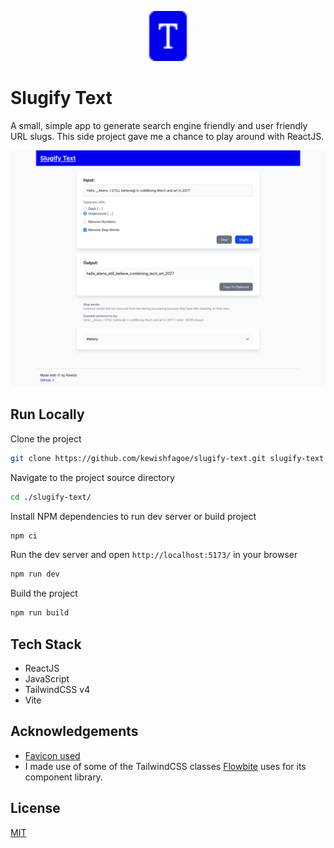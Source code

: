<p align="center"><img src="public/file-font-fill.svg" width="80" height="80" alt="Logo"></p>

# Slugify Text

A small, simple app to generate search engine friendly and user friendly URL slugs.
This side project gave me a chance to play around with ReactJS.

![](screenshot.png)


## Run Locally

Clone the project

```bash
git clone https://github.com/kewishfagoe/slugify-text.git slugify-text
```

Navigate to the project source directory

```bash
cd ./slugify-text/
```

Install NPM dependencies to run dev server or build project

```bash
npm ci
```

Run the dev server and open `http://localhost:5173/` in your browser

```bash
npm run dev
```

Build the project

```bash
npm run build
```

## Tech Stack

- ReactJS
- JavaScript
- TailwindCSS v4
- Vite

## Acknowledgements

- [Favicon used](https://icons.getbootstrap.com/icons/file-font-fill/)
- I made use of some of the TailwindCSS classes [Flowbite](https://flowbite.com/docs/forms/input-field/) uses for its component library.

## License

[MIT](/LICENSE)

